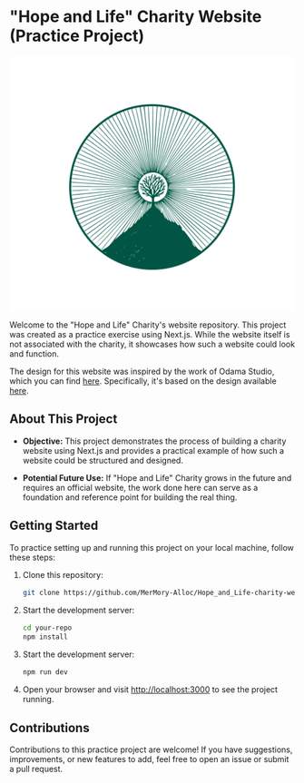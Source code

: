 # "Hope and Life" Charity Website (Practice Project)

![Charity Logo](public/assets/images/logoG.png)

Welcome to the "Hope and Life" Charity's website repository. This project was created as a practice exercise using Next.js. While the website itself is not associated with the charity, it showcases how such a website could look and function. 

The design for this website was inspired by the work of Odama Studio, which you can find [here](https://dribbble.com/odamastudio). Specifically, it's based on the design available [here](https://dribbble.com/shots/20849261-Pracima-Donation-Landing-Page).

## About This Project

- **Objective:** This project demonstrates the process of building a charity website using Next.js and provides a practical example of how such a website could be structured and designed.

- **Potential Future Use:** If "Hope and Life" Charity grows in the future and requires an official website, the work done here can serve as a foundation and reference point for building the real thing.

## Getting Started

To practice setting up and running this project on your local machine, follow these steps:

1. Clone this repository:

   ```bash
   git clone https://github.com/MerMory-Alloc/Hope_and_Life-charity-website
   ```
2. Start the development server:
   ```bash
   cd your-repo
   npm install
   ```
3. Start the development server:
   ```bash
   npm run dev
   ```
4. Open your browser and visit [http://localhost:3000](http://localhost:3000) to see the project running.
   
## Contributions

Contributions to this practice project are welcome! If you have suggestions, improvements, or new features to add, feel free to open an issue or submit a pull request.
